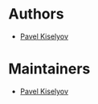 # Authors

- [Pavel Kiselyov](https://github.com/pavel-kiselyov)

# Maintainers

- [Pavel Kiselyov](https://github.com/pavel-kiselyov)
